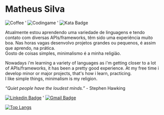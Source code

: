 # Matheus Silva
![Coffee](https://img.shields.io/badge/%C3%89%20tudo%20culpa-do%20caf%C3%A9-brown?style=for-the-badge)
'
![Codingame](https://img.shields.io/badge/Codingame%20Rank-13,726-yellow?style=for-the-badge)
'
![Kata Badge](https://www.codewars.com/users/matjs/badges/micro) 

Atualmente estou aprendendo uma variedade de linguagens e tendo contato com diversas APIs/frameworks, têm sido uma experiência muito boa.
Nas horas vagas desenvolvo projetos grandes ou pequenos, é assim que aprendo, na prática.<br>
Gosto de coisas simples, minimalismo é a minha religião.

Nowadays i'm learning a variety of languages as i'm getting closer to a lot of APIs/frameworks, it has been a pretty good experience.
At my free time i develop minor or major projects, that's how i learn, practicing.<br>
I like simple things, minimalism is my religion.

*“Quiet people have the loudest minds.”* - Stephen Hawking

[![Linkedin Badge](https://img.shields.io/badge/-MatheusSilva-blue?style=flat-square&logo=Linkedin&logoColor=white&link=https://www.linkedin.com/in/matheus-silva-2b14831b4/)](https://www.linkedin.com/in/matheus-silva-2b14831b4/) 
'
[![Gmail Badge](https://img.shields.io/badge/-matheusjgsilva42@gmail.com-c14438?style=flat-square&logo=Gmail&logoColor=white&link=mailto:matheusjgsilva42@gmail.com)](mailto:matheusjgsilva42@gmail.com)

[![Top Langs](https://github-readme-stats.vercel.app/api/top-langs/?username=matjsilva&layout=compact&theme=tokyonight)](https://github.com/anuraghazra/github-readme-stats)
